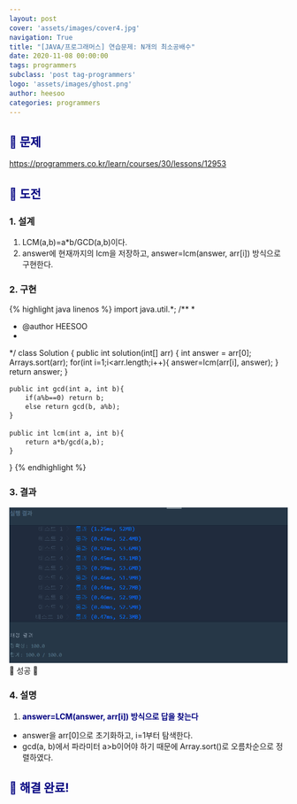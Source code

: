 ```yaml
---
layout: post
cover: 'assets/images/cover4.jpg'
navigation: True
title: "[JAVA/프로그래머스] 연습문제: N개의 최소공배수"
date: 2020-11-08 00:00:00
tags: programmers
subclass: 'post tag-programmers'
logo: 'assets/images/ghost.png'
author: heesoo
categories: programmers
---
```

## <span style="color:navy">👀 문제</span>
<https://programmers.co.kr/learn/courses/30/lessons/12953>

## <span style="color:navy">👊 도전</span>

### 1. 설계
1. LCM(a,b)=a*b/GCD(a,b)이다.
2. answer에 현재까지의 lcm을 저장하고, answer=lcm(answer, arr[i]) 방식으로 구현한다.

### 2. 구현 
{% highlight java linenos %}
import java.util.*;
/**
 *
 * @author HEESOO
 *
 */
class Solution {
    public int solution(int[] arr) {
        int answer = arr[0];
        Arrays.sort(arr); 
        for(int i=1;i<arr.length;i++){
            answer=lcm(arr[i], answer);
        }
        return answer;
    }
    
    public int gcd(int a, int b){
        if(a%b==0) return b;
        else return gcd(b, a%b);
    }
    
    public int lcm(int a, int b){
        return a*b/gcd(a,b);
    }
}
{% endhighlight %}

### 3. 결과
![실행결과](./assets/images/201108_1.PNG)
🤟 성공 🤟  


### 4. 설명
1. **<span style="color:navy">answer=LCM(answer, arr[i]) 방식으로 답을 찾는다</span>**
- answer을 arr[0]으로 초기화하고, i=1부터 탐색한다.
- gcd(a, b)에서 파라미터 a>b이어야 하기 때문에 Array.sort()로 오름차순으로 정렬하였다.

## <span style="color:navy">👏 해결 완료!</span>
